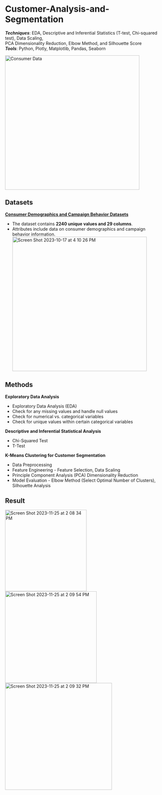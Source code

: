 # Customer-Analysis-and-Segmentation 
 
_**Techniques**_: EDA, Descriptive and Inferential Statistics (T-test, Chi-squared test), Data Scaling, <br /> 
PCA Dimensionality Reduction, Elbow Method, and Silhouette Score <br />
_**Tools**_: Python, Plotly, Matplotlib, Pandas, Seaborn

<img width="440" alt="Consumer Data" src="https://github.com/SeungPang11/Customer-Analysis-and-Segmentation/assets/67944800/ae0b3529-77b4-49ec-ad31-afcd3577d22b">


<br>

## Datasets
**[Consumer Demographics and Campaign Behavior Datasets](https://www.kaggle.com/datasets/imakash3011/customer-personality-analysis/data/)** <br />

* The dataset contains **2240 unique values and 29 columns**. 
* Attributes include data on consumer demographics and campaign behavior information. <br /> 
  <img width="440" alt="Screen Shot 2023-10-17 at 4 10 26 PM" src="https://github.com/SeungPang11/Customer-Analysis-and-Segmentation/assets/67944800/17aaa8e2-d6fd-4d6c-aed5-dbf43ef7aae3">




## Methods
____**Exploratory Data Analysis**____<br />
* Exploratory Data Analysis (EDA)
* Check for any missing values and handle null values
* Check for numerical vs. categorical variables
* Check for unique values within certain categorical variables

__**Descriptive and Inferential Statistical Analysis**__<br />
* Chi-Squared Test <br /> 
* T-Test <br /> 

____**K-Means Clustering for Customer Segmentation**____<br />
* Data Preprocessing <br />
* Feature Engineering - Feature Selection, Data Scaling <br />
* Principle Component Analysis (PCA) Dimensionality Reduction <br />
* Model Evaluation - Elbow Method (Select Optimal Number of Clusters), Silhouette Analysis <br />


## Result 
<img width="267" alt="Screen Shot 2023-11-25 at 2 08 34 PM" src="https://github.com/SeungPang11/Customer-Analysis-and-Segmentation/assets/67944800/f8cd4210-dd3f-4de8-8776-e08fdc326e87"> <br>
<img width="300" alt="Screen Shot 2023-11-25 at 2 09 54 PM" src="https://github.com/SeungPang11/Customer-Analysis-and-Segmentation/assets/67944800/2f34164d-1d73-4594-b998-3a68c74567dd"> <br>
<img width="350" alt="Screen Shot 2023-11-25 at 2 09 32 PM" src="https://github.com/SeungPang11/Customer-Analysis-and-Segmentation/assets/67944800/6b275bf0-ff7e-4e4f-99f2-4a33ed1adb30"> <br>










